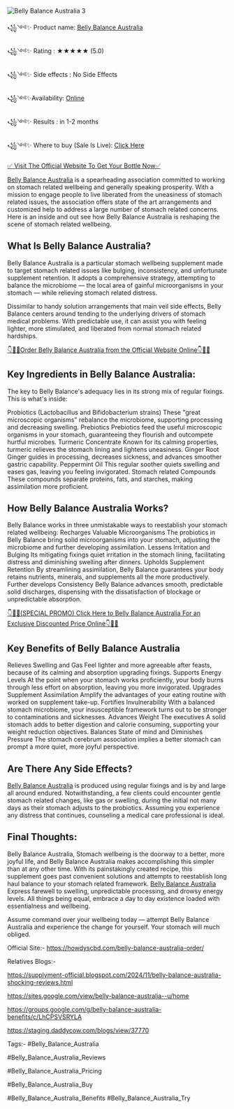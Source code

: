 
![Belly Balance Australia 3](https://github.com/user-attachments/assets/5baac9dc-ee9e-45fb-8fbe-90bee7c5d994)


꧁༺✨ Product name: [Belly Balance Australia](https://howdyscbd.com/belly-balance-australia-order/)

꧁༺✨ Rating : ★★★★★ (5.0)

꧁༺✨ Side effects : No Side Effects

꧁༺✨Availability: [Online](https://howdyscbd.com/belly-balance-australia-order/)

꧁༺✨ Results : in 1-2 months

꧁༺✨ Where to buy (Sale Is Live): [Click Here ](https://howdyscbd.com/belly-balance-australia-order/)

[✅ Visit The Official Website To Get Your Bottle Now✅](https://howdyscbd.com/belly-balance-australia-order/)


[Belly Balance Australia](https://howdyscbd.com/belly-balance-australia-order/) is a spearheading association committed to working on stomach related wellbeing and generally speaking prosperity. With a mission to engage people to live liberated from the uneasiness of stomach related issues, the association offers state of the art arrangements and customized help to address a large number of stomach related concerns. Here is an inside and out see how Belly Balance Australia is reshaping the scene of stomach related wellbeing.

## What Is Belly Balance Australia?

Belly Balance Australia is a particular stomach wellbeing supplement made to target stomach related issues like bulging, inconsistency, and unfortunate supplement retention. It adopts a comprehensive strategy, attempting to balance the microbiome — the local area of gainful microorganisms in your stomach — while relieving stomach related distress.

Dissimilar to handy solution arrangements that main veil side effects, Belly Balance centers around tending to the underlying drivers of stomach medical problems. With predictable use, it can assist you with feeling lighter, more stimulated, and liberated from normal stomach related hardships.

[👇🥳😍Order Belly Balance Australia from the Official Website Online👇🥳😍](https://howdyscbd.com/belly-balance-australia-order/)


## Key Ingredients in Belly Balance Australia:

The key to Belly Balance's adequacy lies in its strong mix of regular fixings. This is what's inside:

Probiotics (Lactobacillus and Bifidobacterium strains)
These "great microscopic organisms" rebalance the microbiome, supporting processing and decreasing swelling.
Prebiotics
Prebiotics feed the useful microscopic organisms in your stomach, guaranteeing they flourish and outcompete hurtful microbes.
Turmeric Concentrate
Known for its calming properties, turmeric relieves the stomach lining and lightens uneasiness.
Ginger Root
Ginger guides in processing, decreases sickness, and advances smoother gastric capability.
Peppermint Oil
This regular soother quiets swelling and eases gas, leaving you feeling invigorated.
Stomach related Compounds
These compounds separate proteins, fats, and starches, making assimilation more proficient.

## How Belly Balance Australia Works?

Belly Balance works in three unmistakable ways to reestablish your stomach related wellbeing:
Recharges Valuable Microorganisms
The probiotics in Belly Balance bring solid microorganisms into your stomach, adjusting the microbiome and further developing assimilation.
Lessens Irritation and Bulging
Its mitigating fixings quiet irritation in the stomach lining, facilitating distress and diminishing swelling after dinners.
Upholds Supplement Retention
By streamlining assimilation, Belly Balance guarantees your body retains nutrients, minerals, and supplements all the more productively.
Further develops Consistency
Belly Balance advances smooth, predictable solid discharges, dispensing with the dissatisfaction of blockage or unpredictable absorption.

[👇🥳😍(SPECIAL PROMO) Click Here to Belly Balance Australia For an Exclusive Discounted Price Online👇🥳😍](https://howdyscbd.com/belly-balance-australia-order/)


## Key Benefits of Belly Balance Australia

Relieves Swelling and Gas
Feel lighter and more agreeable after feasts, because of its calming and absorption upgrading fixings.
Supports Energy Levels
At the point when your stomach works proficiently, your body burns through less effort on absorption, leaving you more invigorated.
Upgrades Supplement Assimilation
Amplify the advantages of your eating routine with worked on supplement take-up.
Fortifies Invulnerability
With a balanced stomach microbiome, your insusceptible framework turns out to be stronger to contaminations and sicknesses.
Advances Weight The executives
A solid stomach adds to better digestion and calorie consuming, supporting your weight reduction objectives.
Balances State of mind and Diminishes Pressure
The stomach cerebrum association implies a better stomach can prompt a more quiet, more joyful perspective.

## Are There Any Side Effects?

[Belly Balance Australia](https://howdyscbd.com/belly-balance-australia-order/) is produced using regular fixings and is by and large all around endured. Notwithstanding, a few clients could encounter gentle stomach related changes, like gas or swelling, during the initial not many days as their stomach adjusts to the probiotics.
Assuming you experience any distress that continues, counseling a medical care professional is ideal.

## Final Thoughts:

Belly Balance Australia, Stomach wellbeing is the doorway to a better, more joyful life, and Belly Balance Australia makes accomplishing this simpler than at any other time. With its painstakingly created recipe, this supplement goes past convenient solutions and attempts to reestablish long haul balance to your stomach related framework. [Belly Balance Australia](https://howdyscbd.com/belly-balance-australia-order/) Express farewell to swelling, unpredictable processing, and drowsy energy levels. All things being equal, embrace a day to day existence loaded with essentialness and wellbeing.

Assume command over your wellbeing today — attempt Belly Balance Australia and experience the change for yourself. Your stomach will much obliged.

Official Site:- https://howdyscbd.com/belly-balance-australia-order/
 
Relatives Blogs:-

https://supplyment-official.blogspot.com/2024/11/belly-balance-australia-shocking-reviews.html

https://sites.google.com/view/belly-balance-australia--u/home

https://groups.google.com/g/belly-balance-australia-benefits/c/LhCPSVSRYLA

https://staging.daddycow.com/blogs/view/37770

Tags:-
#Belly_Balance_Australia 

#Belly_Balance_Australia_Reviews

#Belly_Balance_Australia_Pricing

#Belly_Balance_Australia_Buy

#Belly_Balance_Australia_Benefits
#Belly_Balance_Australia_Try
